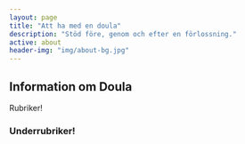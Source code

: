 ```yaml
---
layout: page
title: "Att ha med en doula"
description: "Stöd före, genom och efter en förlossning."
active: about
header-img: "img/about-bg.jpg"
---
```


## Information om Doula
Rubriker!

### Underrubriker!
